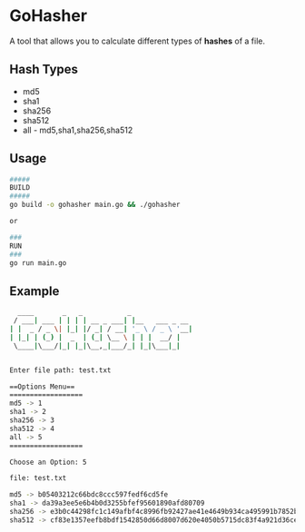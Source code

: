 # GoHasher

A tool that allows you to calculate different types of **hashes** of a file.

## Hash Types

* md5
* sha1
* sha256
* sha512
* all - md5,sha1,sha256,sha512

## Usage

```bash
#####
BUILD
#####
go build -o gohasher main.go && ./gohasher

or 

###
RUN
###
go run main.go
```

## Example

```bash
  ____       _   _           _               
 / ___| ___ | | | | __ _ ___| |__   ___ _ __ 
| |  _ / _ \| |_| |/ _| / __| '_ \ / _ \ '__|
| |_| | (_) |  _  | (_| \__ \ | | |  __/ |   
 \____|\___/|_| |_|\__,_|___/_| |_|\___|_|   


Enter file path: test.txt

==Options Menu==
==================
md5 -> 1
sha1 -> 2
sha256 -> 3
sha512 -> 4
all -> 5
==================

Choose an Option: 5

file: test.txt

md5 -> b05403212c66bdc8ccc597fedf6cd5fe
sha1 -> da39a3ee5e6b4b0d3255bfef95601890afd80709
sha256 -> e3b0c44298fc1c149afbf4c8996fb92427ae41e4649b934ca495991b7852b855
sha512 -> cf83e1357eefb8bdf1542850d66d8007d620e4050b5715dc83f4a921d36ce9ce47d0d13c5d85f2b0ff8318d2877eec2f63b931bd47417a81a538327af927da3e
```
